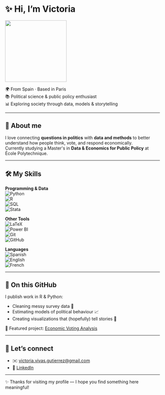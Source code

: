 # ✨ Hi, I’m Victoria  

<img src="https://media.giphy.com/media/3oriO0OEd9QIDdllqo/giphy.gif" width="200" />

🌍 From Spain · Based in Paris  
📚 Political science & public policy enthusiast  
📊 Exploring society through data, models & storytelling  

---

## 🌱 About me  

I love connecting **questions in politics** with **data and methods** to better understand how people think, vote, and respond economically.  
Currently studying a Master's in **Data & Economics for Public Policy** at École Polytechnique.  

---

## 🛠 My Skills  

**Programming & Data**  
![Python](https://img.shields.io/badge/Python-3776AB?style=for-the-badge&logo=python&logoColor=white)  
![R](https://img.shields.io/badge/R-276DC3?style=for-the-badge&logo=r&logoColor=white)  
![SQL](https://img.shields.io/badge/SQL-336791?style=for-the-badge&logo=postgresql&logoColor=white)  
![Stata](https://img.shields.io/badge/Stata-1E90FF?style=for-the-badge&logo=stata&logoColor=white)  

**Other Tools**  
![LaTeX](https://img.shields.io/badge/LaTeX-008080?style=for-the-badge&logo=latex&logoColor=white)  
![Power BI](https://img.shields.io/badge/Power%20BI-F2C811?style=for-the-badge&logo=powerbi&logoColor=black)  
![Git](https://img.shields.io/badge/Git-F05032?style=for-the-badge&logo=git&logoColor=white)  
![GitHub](https://img.shields.io/badge/GitHub-181717?style=for-the-badge&logo=github&logoColor=white)  

**Languages**  
![Spanish](https://img.shields.io/badge/Spanish-Native-red?style=for-the-badge)  
![English](https://img.shields.io/badge/English-C2-blue?style=for-the-badge)  
![French](https://img.shields.io/badge/French-B2-lightgrey?style=for-the-badge)  

---

## 📂 On this GitHub  

I publish work in R & Python:  
- Cleaning messy survey data 🧹  
- Estimating models of political behaviour 📈  
- Creating visualizations that (hopefully) tell stories 🎨  

📌 Featured project: [Economic Voting Analysis](https://github.com/victoriavivass/EconomicVoting_Analysis)  

---

## 💌 Let’s connect  

- ✉️ [victoria.vivas.gutierrez@gmail.com](mailto:victoria.vivas.gutierrez@gmail.com)  
- 💼 [LinkedIn](https://www.linkedin.com/in/mar%C3%ADa-victoria-vivas-guti%C3%A9rrez-a5aa95252/)  

---

✨ Thanks for visiting my profile — I hope you find something here meaningful!
